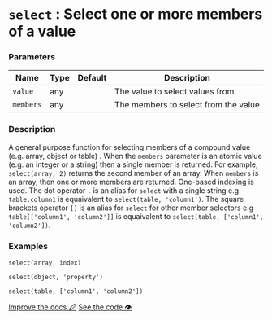 <!--- Generated documentation. Do not edit! -->

# `select` : Select one or more members of a value

### Parameters

Name | Type | Default | Description
---- | ---- | ------- | -----------
`value` | any |  |The value to select values from
`members` | any |  |The members to select from the value


### Description

A general purpose function for selecting members of a compound value (e.g. array, object or table) . When the `members` parameter is an atomic value (e.g. an integer or a string) then a single member is returned. For example, `select(array, 2)` returns
        the second member of an array. When `members` is an array, then one or more members are returned. One-based indexing is used. The dot operator `.` is an alias for `select` with a single string e.g `table.column1` is equaivalent to `select(table,
        'column1')`. The square brackets operator `[]` is an alias for `select` for other member selectors e.g `table[['column1', 'column2']]` is equaivalent to `select(table, ['column1', 'column2'])`.

### Examples


```mini
select(array, index)
```


```mini
select(object, 'property')
```


```mini
select(table, ['column1', 'column2'])
```

<p class="tools">
  <a class="edit button" href="https://github.com/stencila/libcore/edit/master/defs/select.fun.txt" target="_blank">Improve the docs 🖉</a>
  <a class="code button" href="https://github.com/stencila/libcore/blob/master/js/src/select.js" target="_blank">See the code 👁</a>
</p>
